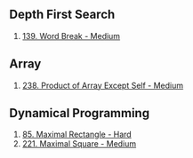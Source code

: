 ## Depth First Search

1. [139. Word Break - Medium](101-150.md#139-word-break---medium)

## Array

1. [238. Product of Array Except Self - Medium](201-250.md#238-Product-of-Array-Except-Self---Medium)

## Dynamical Programming

1. [85. Maximal Rectangle - Hard](51-100.md#85-Maximal-Rectangle---Hard)
1. [221. Maximal Square - Medium](201-250.md#221-Maximal-Square---Medium)